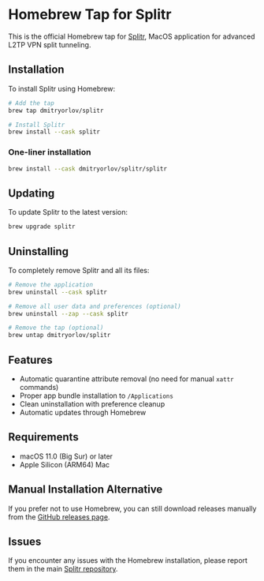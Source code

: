 # Homebrew Tap for Splitr

This is the official Homebrew tap for [Splitr](https://github.com/dmitryorlov/splitr), MacOS application for advanced L2TP VPN split tunneling.

## Installation

To install Splitr using Homebrew:

```bash
# Add the tap
brew tap dmitryorlov/splitr

# Install Splitr
brew install --cask splitr
```

### One-liner installation
```bash
brew install --cask dmitryorlov/splitr/splitr
```

## Updating

To update Splitr to the latest version:

```bash
brew upgrade splitr
```

## Uninstalling

To completely remove Splitr and all its files:

```bash
# Remove the application
brew uninstall --cask splitr

# Remove all user data and preferences (optional)
brew uninstall --zap --cask splitr

# Remove the tap (optional)
brew untap dmitryorlov/splitr
```

## Features

- Automatic quarantine attribute removal (no need for manual `xattr` commands)
- Proper app bundle installation to `/Applications`
- Clean uninstallation with preference cleanup
- Automatic updates through Homebrew

## Requirements

- macOS 11.0 (Big Sur) or later
- Apple Silicon (ARM64) Mac

## Manual Installation Alternative

If you prefer not to use Homebrew, you can still download releases manually from the [GitHub releases page](https://github.com/dmitryorlov/splitr/releases).

## Issues

If you encounter any issues with the Homebrew installation, please report them in the main [Splitr repository](https://github.com/dmitryorlov/splitr/issues).
